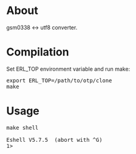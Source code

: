 About
=====

gsm0338 <-> utf8 converter.

Compilation
===========

Set ERL_TOP environment variable and run make:

<pre>
export ERL_TOP=/path/to/otp/clone
make
</pre>

Usage
=====

<pre>
make shell

Eshell V5.7.5  (abort with ^G)
1>
</pre>
